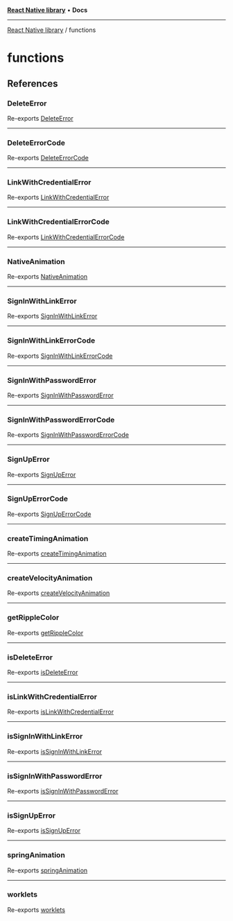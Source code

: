 [**React Native library**](../index.md) • **Docs**

***

[React Native library](../modules.md) / functions

# functions

## References

### DeleteError

Re-exports [DeleteError](react-native-firebase/interfaces/DeleteError.md)

***

### DeleteErrorCode

Re-exports [DeleteErrorCode](react-native-firebase/enumerations/DeleteErrorCode.md)

***

### LinkWithCredentialError

Re-exports [LinkWithCredentialError](react-native-firebase/interfaces/LinkWithCredentialError.md)

***

### LinkWithCredentialErrorCode

Re-exports [LinkWithCredentialErrorCode](react-native-firebase/enumerations/LinkWithCredentialErrorCode.md)

***

### NativeAnimation

Re-exports [NativeAnimation](react-native-reanimated/react-native-reanimated-common/types/interfaces/NativeAnimation.md)

***

### SignInWithLinkError

Re-exports [SignInWithLinkError](react-native-firebase/interfaces/SignInWithLinkError.md)

***

### SignInWithLinkErrorCode

Re-exports [SignInWithLinkErrorCode](react-native-firebase/enumerations/SignInWithLinkErrorCode.md)

***

### SignInWithPasswordError

Re-exports [SignInWithPasswordError](react-native-firebase/interfaces/SignInWithPasswordError.md)

***

### SignInWithPasswordErrorCode

Re-exports [SignInWithPasswordErrorCode](react-native-firebase/enumerations/SignInWithPasswordErrorCode.md)

***

### SignUpError

Re-exports [SignUpError](react-native-firebase/interfaces/SignUpError.md)

***

### SignUpErrorCode

Re-exports [SignUpErrorCode](react-native-firebase/enumerations/SignUpErrorCode.md)

***

### createTimingAnimation

Re-exports [createTimingAnimation](react-native-reanimated/createTimingAnimation/functions/createTimingAnimation.md)

***

### createVelocityAnimation

Re-exports [createVelocityAnimation](react-native-reanimated/createVelocityAnimation/functions/createVelocityAnimation.md)

***

### getRippleColor

Re-exports [getRippleColor](ripple/functions/getRippleColor.md)

***

### isDeleteError

Re-exports [isDeleteError](react-native-firebase/functions/isDeleteError.md)

***

### isLinkWithCredentialError

Re-exports [isLinkWithCredentialError](react-native-firebase/functions/isLinkWithCredentialError.md)

***

### isSignInWithLinkError

Re-exports [isSignInWithLinkError](react-native-firebase/functions/isSignInWithLinkError.md)

***

### isSignInWithPasswordError

Re-exports [isSignInWithPasswordError](react-native-firebase/functions/isSignInWithPasswordError.md)

***

### isSignUpError

Re-exports [isSignUpError](react-native-firebase/functions/isSignUpError.md)

***

### springAnimation

Re-exports [springAnimation](react-native-reanimated/springAnimation/functions/springAnimation.md)

***

### worklets

Re-exports [worklets](worklets/variables/worklets.md)
